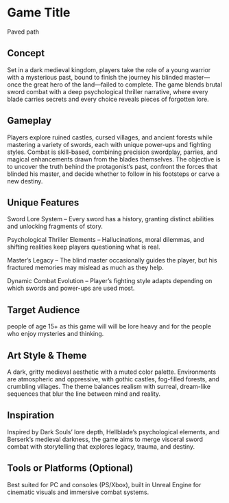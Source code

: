 # Game Title

Paved path

## Concept

Set in a dark medieval kingdom, players take the role of a young warrior with a mysterious past, bound to finish the journey his blinded master—once the great hero of the land—failed to complete. The game blends brutal sword combat with a deep psychological thriller narrative, where every blade carries secrets and every choice reveals pieces of forgotten lore.

## Gameplay

Players explore ruined castles, cursed villages, and ancient forests while mastering a variety of swords, each with unique power-ups and fighting styles. Combat is skill-based, combining precision swordplay, parries, and magical enhancements drawn from the blades themselves. The objective is to uncover the truth behind the protagonist’s past, confront the forces that blinded his master, and decide whether to follow in his footsteps or carve a new destiny.

## Unique Features

Sword Lore System – Every sword has a history, granting distinct abilities and unlocking fragments of story.

Psychological Thriller Elements – Hallucinations, moral dilemmas, and shifting realities keep players questioning what is real.

Master’s Legacy – The blind master occasionally guides the player, but his fractured memories may mislead as much as they help.

Dynamic Combat Evolution – Player’s fighting style adapts depending on which swords and power-ups are used most.

## Target Audience

people of age 15+ as this game will will be lore heavy and for the people who enjoy mysteries and thinking.

## Art Style & Theme

A dark, gritty medieval aesthetic with a muted color palette. Environments are atmospheric and oppressive, with gothic castles, fog-filled forests, and crumbling villages. The theme balances realism with surreal, dream-like sequences that blur the line between mind and reality.

## Inspiration

Inspired by Dark Souls’ lore depth, Hellblade’s psychological elements, and Berserk’s medieval darkness, the game aims to merge visceral sword combat with storytelling that explores legacy, trauma, and destiny.

## Tools or Platforms (Optional)

Best suited for PC and consoles (PS/Xbox), built in Unreal Engine for cinematic visuals and immersive combat systems.
